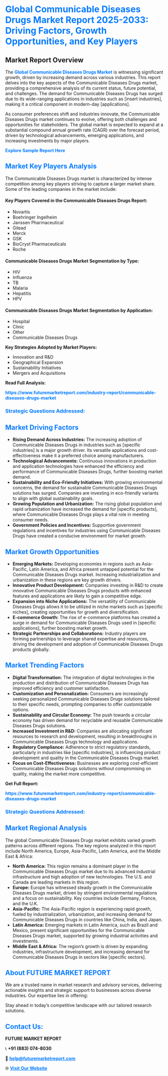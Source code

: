<h1 style="color: #007BFF;">Global Communicable Diseases Drugs Market Report 2025-2033: Driving Factors, Growth Opportunities, and Key Players</h1>

<section id="overview">
<h2>Market Report Overview</h2>
<p>The <a href="https://www.futuremarketreport.com/industry-report/communicable-diseases-drugs-market" style="color: #007BFF; text-decoration: none;"><strong>Global Communicable Diseases Drugs Market</strong></a> is witnessing significant growth, driven by increasing demand across various industries. This report delves into the key aspects of the Communicable Diseases Drugs market, providing a comprehensive analysis of its current status, future potential, and challenges. The demand for Communicable Diseases Drugs has surged due to its wide-ranging applications in industries such as [insert industries], making it a critical component in modern-day [applications].</p>
<p>As consumer preferences shift and industries innovate, the Communicable Diseases Drugs market continues to evolve, offering both challenges and opportunities for stakeholders. The global market is expected to expand at a substantial compound annual growth rate (CAGR) over the forecast period, driven by technological advancements, emerging applications, and increasing investments by major players.</p>
</section>

<section id="overview">
<p><a href="https://www.futuremarketreport.com/request-sample/reportId=122658" style="color: #007BFF; text-decoration: none;"><strong>Explore Sample Report Here</strong></a></p>
</section>

<section id="key-players">
<h2 style="color: #007BFF;">Market Key Players Analysis</h2>
<p>The Communicable Diseases Drugs market is characterized by intense competition among key players striving to capture a larger market share. Some of the leading companies in the market include:</p>
<h4>Key Players Covered in the Communicable Diseases Drugs Report:</h4>
<ul><li>Novartis</li><li>Boehringer Ingelheim</li><li>Janssen Pharmaceutical</li><li>Gilead</li><li>Merck</li><li>GSK</li><li>BioCryst Pharmaceuticals</li><li>Roche</li></ul>
<h4>Communicable Diseases Drugs Market Segmentation by Type:</h4>
<ul><li>HIV</li><li>Influenza</li><li>TB</li><li>Malaria</li><li>Hepatitis</li><li>HPV</li></ul>

<h4>Communicable Diseases Drugs Market Segmentation by Application:</h4>
<ul><li>Hospital</li><li>Clinic</li><li>Other</li><li>Communicable Diseases Drugs</li></ul>
<p><strong>Key Strategies Adopted by Market Players:</strong></p>
<ul>
<li>Innovation and R&D</li>
<li>Geographical Expansion</li>
<li>Sustainability Initiatives</li>
<li>Mergers and Acquisitions</li>
</ul>
</section>

<section>
<p><strong>Read Full Analysis: </strong></p><a href="https://www.futuremarketreport.com/industry-report/communicable-diseases-drugs-market" style="color: #007BFF; text-decoration: none;"><strong>https://www.futuremarketreport.com/industry-report/communicable-diseases-drugs-market</strong></a>
<h3 style="color: #007BFF;">Strategic Questions Addressed:</h3>
</section>

<section id="driving-factors">
<h2 style="color: #007BFF;">Market Driving Factors</h2>
<ul>
<li><strong>Rising Demand Across Industries:</strong> The increasing adoption of Communicable Diseases Drugs in industries such as [specific industries] is a major growth driver. Its versatile applications and cost-effectiveness make it a preferred choice among manufacturers.</li>
<li><strong>Technological Advancements:</strong> Continuous innovations in production and application technologies have enhanced the efficiency and performance of Communicable Diseases Drugs, further boosting market demand.</li>
<li><strong>Sustainability and Eco-Friendly Initiatives:</strong> With growing environmental concerns, the demand for sustainable Communicable Diseases Drugs solutions has surged. Companies are investing in eco-friendly variants to align with global sustainability goals.</li>
<li><strong>Growing Population and Urbanization:</strong> The rising global population and rapid urbanization have increased the demand for [specific products], where Communicable Diseases Drugs plays a vital role in meeting consumer needs.</li>
<li><strong>Government Policies and Incentives:</strong> Supportive government regulations and incentives for industries using Communicable Diseases Drugs have created a conducive environment for market growth.</li>
</ul>
</section>

<section id="growth-opportunities">
<h2 style="color: #007BFF;">Market Growth Opportunities</h2>
<ul>
<li><strong>Emerging Markets:</strong> Developing economies in regions such as Asia-Pacific, Latin America, and Africa present untapped potential for the Communicable Diseases Drugs market. Increasing industrialization and urbanization in these regions are key growth drivers.</li>
<li><strong>Innovative Product Development:</strong> Companies investing in R&D to create innovative Communicable Diseases Drugs products with enhanced features and applications are likely to gain a competitive edge.</li>
<li><strong>Expansion into Niche Applications:</strong> The versatility of Communicable Diseases Drugs allows it to be utilized in niche markets such as [specific niches], creating opportunities for growth and diversification.</li>
<li><strong>E-commerce Growth:</strong> The rise of e-commerce platforms has created a surge in demand for Communicable Diseases Drugs used in [specific applications], further boosting market growth.</li>
<li><strong>Strategic Partnerships and Collaborations:</strong> Industry players are forming partnerships to leverage shared expertise and resources, driving the development and adoption of Communicable Diseases Drugs products globally.</li>
</ul>
</section>

<section id="trending-factors">
<h2 style="color: #007BFF;">Market Trending Factors</h2>
<ul>
<li><strong>Digital Transformation:</strong> The integration of digital technologies in the production and distribution of Communicable Diseases Drugs has improved efficiency and customer satisfaction.</li>
<li><strong>Customization and Personalization:</strong> Consumers are increasingly seeking personalized Communicable Diseases Drugs solutions tailored to their specific needs, prompting companies to offer customizable options.</li>
<li><strong>Sustainability and Circular Economy:</strong> The push towards a circular economy has driven demand for recyclable and reusable Communicable Diseases Drugs solutions.</li>
<li><strong>Increased Investment in R&D:</strong> Companies are allocating significant resources to research and development, resulting in breakthroughs in Communicable Diseases Drugs technology and applications.</li>
<li><strong>Regulatory Compliance:</strong> Adherence to strict regulatory standards, particularly in industries like [specific industries], is influencing product development and quality in the Communicable Diseases Drugs market.</li>
<li><strong>Focus on Cost-Effectiveness:</strong> Businesses are exploring cost-efficient Communicable Diseases Drugs solutions without compromising on quality, making the market more competitive.</li>
</ul>
</section>

<section>
<p><strong>Get Full Report: </strong></p><a href="https://www.futuremarketreport.com/industry-report/communicable-diseases-drugs-market" style="color: #007BFF; text-decoration: none;"><strong>https://www.futuremarketreport.com/industry-report/communicable-diseases-drugs-market</strong></a>
<h3 style="color: #007BFF;">Strategic Questions Addressed:</h3>
</section>


<section id="regional-analysis">
<h2 style="color: #007BFF;">Market Regional Analysis</h2>
<p>The global Communicable Diseases Drugs market exhibits varied growth patterns across different regions. The key regions analyzed in this report include North America, Europe, Asia-Pacific, Latin America, and the Middle East & Africa:</p>
<ul>
<li><strong>North America:</strong> This region remains a dominant player in the Communicable Diseases Drugs market due to its advanced industrial infrastructure and high adoption of new technologies. The U.S. and Canada are leading markets in this region.</li>
<li><strong>Europe:</strong> Europe has witnessed steady growth in the Communicable Diseases Drugs market, driven by stringent environmental regulations and a focus on sustainability. Key countries include Germany, France, and the U.K.</li>
<li><strong>Asia-Pacific:</strong> The Asia-Pacific region is experiencing rapid growth, fueled by industrialization, urbanization, and increasing demand for Communicable Diseases Drugs in countries like China, India, and Japan.</li>
<li><strong>Latin America:</strong> Emerging markets in Latin America, such as Brazil and Mexico, present significant opportunities for the Communicable Diseases Drugs market, supported by growing industrial activities and investments.</li>
<li><strong>Middle East & Africa:</strong> The region’s growth is driven by expanding industries, infrastructure development, and increasing demand for Communicable Diseases Drugs in sectors like [specific sectors].</li>
</ul>
</section>

<footer>
<h2 style="color: #007BFF;">About FUTURE MARKET REPORT</h2>
<p>We are a trusted name in market research and advisory services, delivering actionable insights and strategic support to businesses across diverse industries. Our expertise lies in offering:</p>

<p>Stay ahead in today’s competitive landscape with our tailored research solutions.</p>

<h2 style="color: #007BFF;">Contact Us:</h2>
<p><strong>FUTURE MARKET REPORT</strong></p>
<p>📞 <strong>+91 (883) 074-8030</strong></p>
<p>📧 <strong><a href="mailto:help@futuremarketreport.com" style="color: #007BFF;">help@futuremarketreport.com</a></strong></p>
<p>🌐 <strong><a href="https://www.futuremarketreport.com/" style="color: #007BFF;">Visit Our Website</a></strong></p>
</footer>